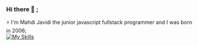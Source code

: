 ### Hi there 👋 ;


⚡ I'm Mahdi Javidi the junior javascript fullstack programmer and I was born in 2006;
<br/>
[![My Skills](https://skillicons.dev/icons?i=js,html,css,express,nodejs,react,nextjs,materialui,bootstrap,mongodb)](https://skillicons.dev)

<!--
**mahdijz5/mahdijz5** is a ✨ _special_ ✨ repository because its `README.md` (this file) appears on your GitHub profile.

Here are some ideas to get you started:

- 🔭 I’m currently working on ...
- 🌱 I’m currently learning ...
- 👯 I’m looking to collaborate on ...
- 🤔 I’m looking for help with ...
- 💬 Ask me about ...
- 📫 How to reach me: ...
- 😄 Pronouns: ...
- ⚡ Fun fact: ...
-->
